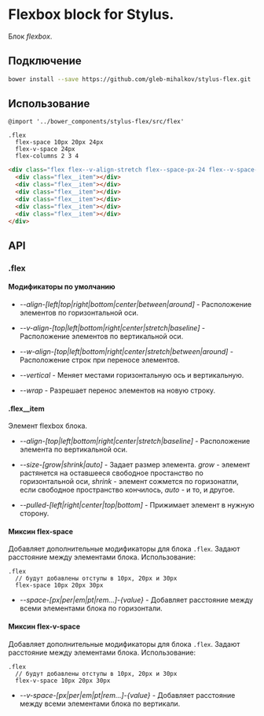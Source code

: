 # Flexbox block for Stylus.

Блок *flexbox*.

## Подключение

```bash
bower install --save https://github.com/gleb-mihalkov/stylus-flex.git
```

## Использование

```stylus
@import '../bower_components/stylus-flex/src/flex'

.flex
  flex-space 10px 20px 24px
  flex-v-space 24px
  flex-columns 2 3 4
```

```html
<div class="flex flex--v-align-stretch flex--space-px-24 flex--v-space-px-24 flex--columns-3">
  <div class="flex__item"></div>
  <div class="flex__item"></div>
  <div class="flex__item"></div>
  <div class="flex__item"></div>
  <div class="flex__item"></div>
  <div class="flex__item"></div>
</div>
```

## API

### .flex

#### Модификаторы по умолчанию

* *--align-[left|top|right|bottom|center|between|around]* - Расположение элементов по горизонтальной оси.

* *--v-align-[top|left|bottom|right|center|stretch|baseline]* - Расположение элементов по вертикальной оси.

* *--w-align-[top|left|bottom|right|center|stretch|between|around]* - Расположение строк при переносе элементов.

* *--vertical* - Меняет местами горизонтальную ось и вертикальную.

* *--wrap* - Разрешает перенос элементов на новую строку.

#### .flex__item

Элемент flexbox блока.

* *--align-[top|left|bottom|right|center|stretch|baseline]* - Расположение элемента по вертикальной оси.

* *--size-[grow|shrink|auto]* - Задает размер элемента. *grow* - элемент растянется на оставшееся свободное простанство по горизонтальной оси, *shrink* - элемент сожмется по горизонатли, если свободное пространство кончилось, *auto* - и то, и другое.

* *--pulled-[left|right|center|top|bottom]* - Прижимает элемент в нужную сторону.

#### Миксин flex-space

Добавляет дополнительные модификаторы для блока `.flex`. Задают расстояние между элементами блока. Использование:

```stylus
.flex
  // будут добавлены отступы в 10px, 20px и 30px
  flex-space 10px 20px 30px
```

* *--space-[px|per|em|pt|rem...]-{value}* - Добавляет расстояние между всеми элементами блока по горизонтали.

#### Миксин flex-v-space

Добавляет дополнительные модификаторы для блока `.flex`. Задают расстояние между элементами блока. Использование:

```stylus
.flex
  // будут добавлены отступы в 10px, 20px и 30px
  flex-v-space 10px 20px 30px
```

* *--v-space-[px|per|em|pt|rem...]-{value}* - Добавляет расстояние между всеми элементами блока по вертикали.